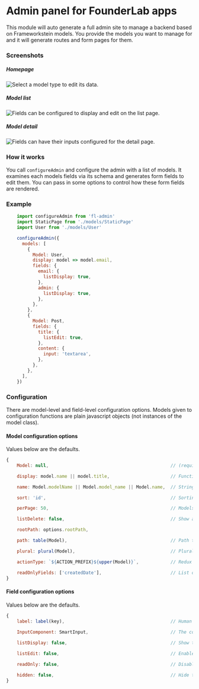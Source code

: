 # Admin panel for FounderLab apps

This module will auto generate a full admin site to manage a backend based on Frameworkstein models. You provide the models you want to manage for and it will generate routes and form pages for them.


### Screenshots

##### Homepage
![Select a model type to edit its data.](http://founderlab.github.io/fl-admin/home.png)

##### Model list
![Fields can be configured to display and edit on the list page.](http://founderlab.github.io/fl-admin/list.png)

##### Model detail
![Fields can have their inputs configured for the detail page.](http://founderlab.github.io/fl-admin/detail.png)


### How it works
You call `configureAdmin` and configure the admin with a list of models. It examines each models fields via its schema and generates form fields to edit them. You can pass in some options to control how these form fields are rendered.

### Example
```javascript
    import configureAdmin from 'fl-admin'
    import StaticPage from './models/StaticPage'
    import User from './models/User'

    configureAdmin({
      models: [
        {
          Model: User,
          display: model => model.email,
          fields: {
            email: {
              listDisplay: true,
            },
            admin: {
              listDisplay: true,
            },
          },
        },
        {
          Model: Post,
          fields: {
            title: {
              listEdit: true,
            },
            content: {
              input: 'textarea',
            },
          },
        },
      ],
    })
```

### Configuration
There are model-level and field-level configuration options. Models given to configuration functions are plain javascript objects (not instances of the model class).

#### Model configuration options
Values below are the defaults.

```javascript
{
    Model: null,                                              // (required) The model class

    display: model.name || model.title,                       // Function that takes a model object and returns a string representation of it

    name: Model.modelName || Model.model_name || Model.name,  // String representation of the model class

    sort: 'id',                                               // Sorting for list pages

    perPage: 50,                                              // Models to show per list page

    listDelete: false,                                        // Show a delete button on the list page

    rootPath: options.rootPath, 

    path: table(Model),                                       // Path to use in the model's url

    plural: plural(Model),                                    // Plural of the model class name

    actionType: `${ACTION_PREFIX}${upper(Model)}`,            // Redux action naming scheme to use

    readOnlyFields: ['createdDate'],                          // List of fields that shouldn't be edited
}
```

#### Field configuration options
Values below are the defaults.

```javascript
{
    label: label(key),                                        // Human readable label to use for the given field
    
    InputComponent: SmartInput,                               // The component to use to edit this field. Any component that can be used with a `redux-form` field will suit.

    listDisplay: false,                                       // Show this field on the listing page

    listEdit: false,                                          // Enable editing of this field on the listing page

    readOnly: false,                                          // Disable editing of this field on the detail page

    hidden: false,                                            // Hide this field on the detail page
}
```
